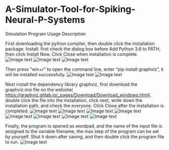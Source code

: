 # A-Simulator-Tool-for-Spiking-Neural-P-Systems
Simulation Program Usage Description

First downloading the python compiler, then double click the installation package. Install: first check the dialog box before Add Python 3.6 to PATH, then click Install Now. Click Close when installation is complete.
![Image text](https://raw.githubusercontent.com/pizts/A-Simulator-Tool-for-Spiking-Neural-P-Systems/master/README_IMG/python1.png)
![Image text](https://raw.githubusercontent.com/pizts/A-Simulator-Tool-for-Spiking-Neural-P-Systems/master/README_IMG/python2.png)
![Image text](https://raw.githubusercontent.com/pizts/A-Simulator-Tool-for-Spiking-Neural-P-Systems/master/README_IMG/python3.png)

Then press “win+r” to open the command line, enter “pip install graphviz”, it will be installed successfully.
![Image text](https://raw.githubusercontent.com/pizts/A-Simulator-Tool-for-Spiking-Neural-P-Systems/master/README_IMG/graphviz1.png)
![Image text](https://raw.githubusercontent.com/pizts/A-Simulator-Tool-for-Spiking-Neural-P-Systems/master/README_IMG/graphviz2.png)

Next install the dependency library graphviz, first download the graphviz.msi file on the website( https://graphviz.gitlab.io/_pages/Download/Download_windows.html), double click the file into the installation, click next, write down the installation path, and check the everyone. Click Close after the installation is completed.
![Image text](https://raw.githubusercontent.com/pizts/A-Simulator-Tool-for-Spiking-Neural-P-Systems/master/README_IMG/graphviz3.png)
![Image text](https://raw.githubusercontent.com/pizts/A-Simulator-Tool-for-Spiking-Neural-P-Systems/master/README_IMG/graphviz4.png)
![Image text](https://raw.githubusercontent.com/pizts/A-Simulator-Tool-for-Spiking-Neural-P-Systems/master/README_IMG/graphviz5.png)
![Image text](https://raw.githubusercontent.com/pizts/A-Simulator-Tool-for-Spiking-Neural-P-Systems/master/README_IMG/graphviz6.png)
![Image text](https://raw.githubusercontent.com/pizts/A-Simulator-Tool-for-Spiking-Neural-P-Systems/master/README_IMG/graphviz8.png)
![Image text](https://raw.githubusercontent.com/pizts/A-Simulator-Tool-for-Spiking-Neural-P-Systems/master/README_IMG/graphviz9.png)
![Image text](https://raw.githubusercontent.com/pizts/A-Simulator-Tool-for-Spiking-Neural-P-Systems/master/README_IMG/graphviz10.png)
![Image text](https://raw.githubusercontent.com/pizts/A-Simulator-Tool-for-Spiking-Neural-P-Systems/master/README_IMG/graphviz11.png)

Finally, the program is opened as wordpad, and the name of the input file is assigned to the variable filename, the max step of the program can be set by yourself. Shut it down after saving, and then double click the program file to run.
![Image text](https://raw.githubusercontent.com/pizts/A-Simulator-Tool-for-Spiking-Neural-P-Systems/master/README_IMG/set_parament.png)

